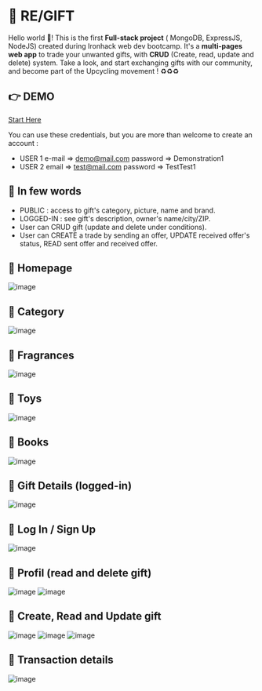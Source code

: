 #  🎁 RE/GIFT

Hello world 👋! This is the first **Full-stack project** ( MongoDB, ExpressJS, NodeJS) created during Ironhack web dev bootcamp.
It's a **multi-pages web app** to trade your unwanted gifts, with **CRUD** (Create, read, update and delete) system.
Take a look, and start exchanging gifts with our community, and become part of the Upcycling movement ! ♻♻️♻️

## 👉 DEMO
<a href="https://re-gift.herokuapp.com/"> Start Here </a>

You can use these credentials, but you are more than welcome to create an account : 
* USER 1     e-mail => demo@mail.com    password => Demonstration1
* USER 2     email =>  test@mail.com    password => TestTest1


## 🧩 In few words

* PUBLIC : access to gift's category, picture, name and brand.
* LOGGED-IN : see gift's description, owner's name/city/ZIP.
* User can CRUD gift (update and delete under conditions).
* User can CREATE a trade by sending an offer, UPDATE received offer's status, READ sent offer and received offer.


## 📌 Homepage
![image](https://user-images.githubusercontent.com/87803489/160668420-b8322bfe-6bb3-41d9-9215-52cb03c0acfc.png)

## 📌 Category
![image](https://user-images.githubusercontent.com/87803489/160668781-5b293451-f207-43cf-a759-14ab5311b7a2.png)


## 📌 Fragrances
![image](https://user-images.githubusercontent.com/87803489/160673140-68a07acd-57cc-4ddd-85a2-90dff20575a9.png)


## 📌 Toys
![image](https://user-images.githubusercontent.com/87803489/160673256-7c8627bf-13ed-4af3-99df-71cda558a78c.png)


## 📌 Books
![image](https://user-images.githubusercontent.com/87803489/160673199-b906cf3b-c9b5-4415-a429-51f4e93aa800.png)


## 📌 Gift Details (logged-in)
![image](https://user-images.githubusercontent.com/87803489/160677458-3c3c23d3-22a9-418a-98ed-6a444b633aa0.png)

## 📌 Log In / Sign Up
![image](https://user-images.githubusercontent.com/87803489/160673418-ae8b9876-1a20-4c88-baaa-e1ec644c4a7d.png)


## 📌 Profil (read and delete gift)
![image](https://user-images.githubusercontent.com/87803489/160676627-3e039bcb-f479-47e5-91c5-464c40323afe.png)
![image](https://user-images.githubusercontent.com/87803489/160676585-dffec7fe-4b61-4b01-9d88-f806370e14f2.png)

## 📌 Create, Read and Update gift
![image](https://user-images.githubusercontent.com/87803489/160677048-3d3136a5-cdee-40c5-aa2b-043dcf2a64bd.png)
![image](https://user-images.githubusercontent.com/87803489/160677373-eb912e00-2ecb-4dda-8d76-2ab1c0b4fad8.png)
![image](https://user-images.githubusercontent.com/87803489/160676520-3c6a8c49-b6ec-47a8-af4d-d58f9613c669.png)


## 📌 Transaction details
![image](https://user-images.githubusercontent.com/87803489/160676110-2894033c-315c-4e63-bbe5-e9c0c0c80cee.png)

